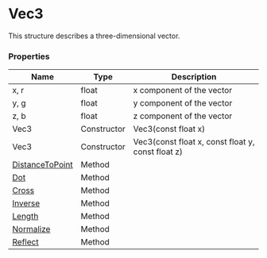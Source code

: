 # Vec3 #
This structure describes a three-dimensional vector.

### Properties ###
| Name | Type | Description |
| - | - | - |
| x, r | float | x component of the vector |
| y, g | float | y component of the vector |
| z, b | float | z component of the vector |
| Vec3 | Constructor | Vec3(const float x) |
| Vec3 | Constructor | Vec3(const float x, const float y, const float z)|
| [DistanceToPoint](Vec3_DistanceToPoint.md) | Method | |
| [Dot](Vec3_Dot.md) | Method | |
| [Cross](Vec3_Cross.md) | Method | |
| [Inverse](Vec3_Inverse.md) | Method | |
| [Length](Vec3_Length.md) | Method | |
| [Normalize](Vec3_Normalize.md) | Method | |
| [Reflect](Vec3_Reflect.md) | Method | |
